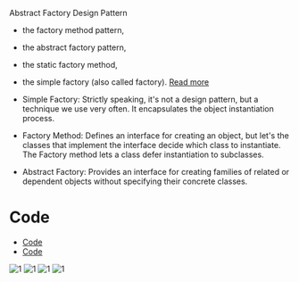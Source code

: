 Abstract Factory Design Pattern


* the factory method pattern,
* the abstract factory pattern,
* the static factory method,
* the simple factory (also called factory).
[Read more](http://coding-geek.com/design-pattern-factory-patterns/)


* Simple Factory: Strictly speaking, it's not a design pattern, but a technique we use very often. It encapsulates the object instantiation process.
* Factory Method: Defines an interface for creating an object, but let's the classes that implement the interface decide which class to instantiate. The Factory method lets a class defer instantiation to subclasses.
* Abstract Factory: Provides an interface for creating families of related or dependent objects without specifying their concrete classes.


# Code
* [Code](https://dzone.com/articles/design-patterns-abstract-factory)
* [Code](https://www.tutorialspoint.com/design_pattern/abstract_factory_pattern.htm)



![1](http://csharpcorner.mindcrackerinc.netdna-cdn.com/UploadFile/ankurmalik123/abstract-factory-pattern/Images/Factory%20Pattern.PNG)
![1](http://image.slidesharecdn.com/designpattern-140321064411-phpapp01/95/design-pattern-abstract-factory-singleton-17-638.jpg?cb=1395384376)
![1](https://i.ytimg.com/vi/cvqyJvVjxj4/maxresdefault.jpg)
![1](http://www.newthinktank.com/wp-content/uploads/2012/09/Abstract-Factory-Small.png)
